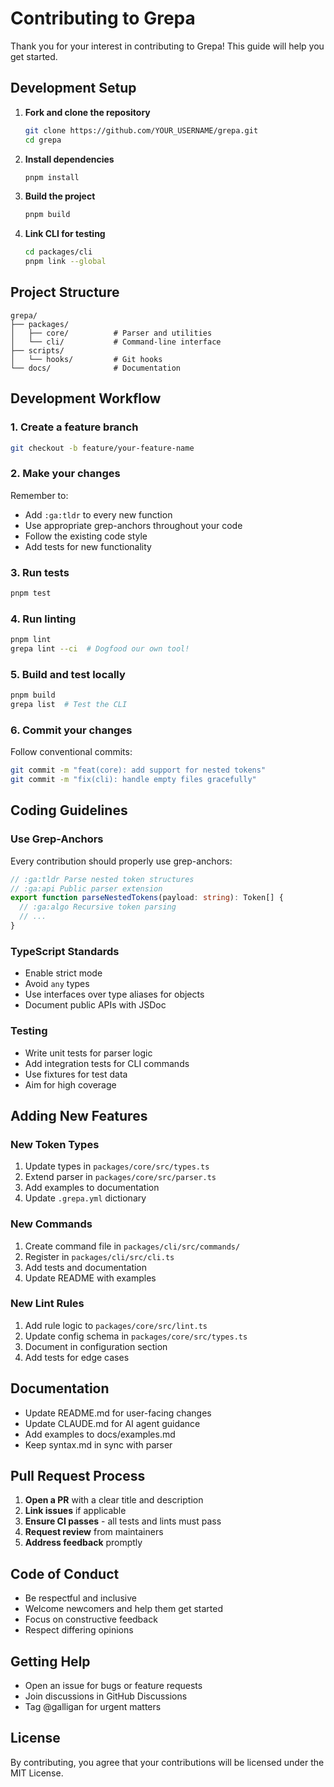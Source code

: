 # Contributing to Grepa

Thank you for your interest in contributing to Grepa! This guide will help you get started.

## Development Setup

1. **Fork and clone the repository**
   ```bash
   git clone https://github.com/YOUR_USERNAME/grepa.git
   cd grepa
   ```

2. **Install dependencies**
   ```bash
   pnpm install
   ```

3. **Build the project**
   ```bash
   pnpm build
   ```

4. **Link CLI for testing**
   ```bash
   cd packages/cli
   pnpm link --global
   ```

## Project Structure

```
grepa/
├── packages/
│   ├── core/          # Parser and utilities
│   └── cli/           # Command-line interface
├── scripts/
│   └── hooks/         # Git hooks
└── docs/              # Documentation
```

## Development Workflow

### 1. Create a feature branch

```bash
git checkout -b feature/your-feature-name
```

### 2. Make your changes

Remember to:
- Add `:ga:tldr` to every new function
- Use appropriate grep-anchors throughout your code
- Follow the existing code style
- Add tests for new functionality

### 3. Run tests

```bash
pnpm test
```

### 4. Run linting

```bash
pnpm lint
grepa lint --ci  # Dogfood our own tool!
```

### 5. Build and test locally

```bash
pnpm build
grepa list  # Test the CLI
```

### 6. Commit your changes

Follow conventional commits:
```bash
git commit -m "feat(core): add support for nested tokens"
git commit -m "fix(cli): handle empty files gracefully"
```

## Coding Guidelines

### Use Grep-Anchors

Every contribution should properly use grep-anchors:

```typescript
// :ga:tldr Parse nested token structures
// :ga:api Public parser extension
export function parseNestedTokens(payload: string): Token[] {
  // :ga:algo Recursive token parsing
  // ...
}
```

### TypeScript Standards

- Enable strict mode
- Avoid `any` types
- Use interfaces over type aliases for objects
- Document public APIs with JSDoc

### Testing

- Write unit tests for parser logic
- Add integration tests for CLI commands
- Use fixtures for test data
- Aim for high coverage

## Adding New Features

### New Token Types

1. Update types in `packages/core/src/types.ts`
2. Extend parser in `packages/core/src/parser.ts`
3. Add examples to documentation
4. Update `.grepa.yml` dictionary

### New Commands

1. Create command file in `packages/cli/src/commands/`
2. Register in `packages/cli/src/cli.ts`
3. Add tests and documentation
4. Update README with examples

### New Lint Rules

1. Add rule logic to `packages/core/src/lint.ts`
2. Update config schema in `packages/core/src/types.ts`
3. Document in configuration section
4. Add tests for edge cases

## Documentation

- Update README.md for user-facing changes
- Update CLAUDE.md for AI agent guidance
- Add examples to docs/examples.md
- Keep syntax.md in sync with parser

## Pull Request Process

1. **Open a PR** with a clear title and description
2. **Link issues** if applicable
3. **Ensure CI passes** - all tests and lints must pass
4. **Request review** from maintainers
5. **Address feedback** promptly

## Code of Conduct

- Be respectful and inclusive
- Welcome newcomers and help them get started
- Focus on constructive feedback
- Respect differing opinions

## Getting Help

- Open an issue for bugs or feature requests
- Join discussions in GitHub Discussions
- Tag @galligan for urgent matters

## License

By contributing, you agree that your contributions will be licensed under the MIT License.
